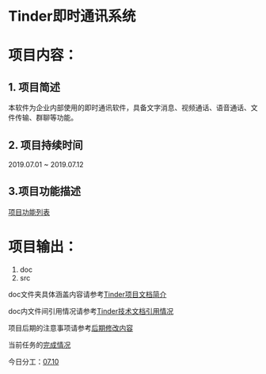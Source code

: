 # Tinder即时通讯系统

# 项目内容：

## 1. 项目简述
本软件为企业内部使用的即时通讯软件，具备文字消息、视频通话、语音通话、文件传输、群聊等功能。

## 2. 项目持续时间
2019.07.01 ~ 2019.07.12

## 3.项目功能描述
[项目功能列表](dev_doc/Management/功能需求描述.md)

# 项目输出：
1. doc
2. src

doc文件夹具体涵盖内容请参考[Tinder项目文档简介](dev_doc/Management/文件结构.txt)

doc内文件间引用情况请参考[Tinder技术文档引用情况](dev_doc/Management/文件引用.txt)

项目后期的注意事项请参考[后期修改内容](dev_doc/Management/注意事项.txt)

当前任务的[完成情况](dev_doc/Management/完成情况.txt)

今日分工：[07.10](dev_doc/Management/分工情况/分工情况--20190710.txt)
